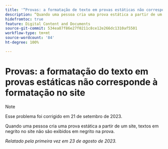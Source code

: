 ```yaml
---
title: '“Provas: a formatação de texto em provas estáticas não corresponde à formatação no site”'
description: “Quando uma pessoa cria uma prova estática a partir de um site, textos em negrito no site não são exibidos em negrito na prova.”
hidefromtoc: true
feature: Digital Content and Documents
source-git-commit: 534ea87f86e27f0211c8ce12e266dc1310af5501
workflow-type: tm+mt
source-wordcount: '84'
ht-degree: 100%

---
```



# Provas: a formatação do texto em provas estáticas não corresponde à formatação no site

<!--WF, WFP TOCs-->

>[!NOTE]
>
>Esse problema foi corrigido em 21 de setembro de 2023.

Quando uma pessoa cria uma prova estática a partir de um site, textos em negrito no site não são exibidos em negrito na prova.

_Relatado pela primeira vez em 23 de agosto de 2023._

